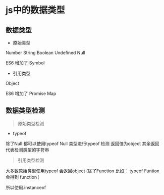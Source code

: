 # js中的数据类型

## 数据类型

* 原始类型

Number String Boolean Undefined Null

ES6 增加了 Symbol

* 引用类型

Object

ES6 增加了 Promise Map

## 数据类型检测

> 原始类型检测

* typeof

除了Null  都可以使用typeof
Null 类型进行typeof 检测 返回值为object
其余返回代表检测类型的字符串

> 引用类型检测

大多数原始类型使用typeof 会返回object (除了Function    比如：  typeof Funtion 会得到 function  )

所以使用.instanceof














